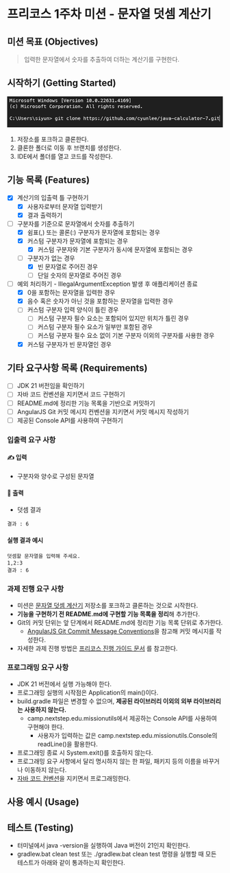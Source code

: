 # 프리코스 1주차 미션 - 문자열 덧셈 계산기

## 미션 목표 (Objectives)

> 입력한 문자열에서 숫자를 추출하여 더하는 계산기를 구현한다.

## 시작하기 (Getting Started)

<img alt='시작하기' src="./git.png" style="width: 600px"/>

1. 저장소를 포크하고 클론한다.
2. 클론한 폴더로 이동 후 브랜치를 생성한다.
3. IDE에서 폴더를 열고 코드를 작성한다.

## 기능 목록 (Features)

- [x] 계산기의 입출력 틀 구현하기
    - [x] 사용자로부터 문자열 입력받기
    - [x] 결과 출력하기
- [ ] 구분자를 기준으로 문자열에서 숫자를 추출하기
    - [x] 쉼표(,) 또는 콜론(:) 구분자가 문자열에 포함되는 경우
    - [x] 커스텀 구분자가 문자열에 포함되는 경우
        - [x] 커스텀 구분자와 기본 구분자가 동시에 문자열에 포함되는 경우
    - [ ] 구분자가 없는 경우
        - [x] 빈 문자열로 주어진 경우
        - [ ] 단일 숫자의 문자열로 주어진 경우
- [ ] 예외 처리하기 - IllegalArgumentException 발생 후 애플리케이션 종료
    - [x] 0을 포함하는 문자열을 입력한 경우
    - [x] 음수 혹은 숫자가 아닌 것을 포함하는 문자열을 입력한 경우
    - [ ] 커스텀 구분자 입력 양식이 틀린 경우
        - [ ] 커스텀 구분자 필수 요소는 포함되어 있지만 위치가 틀린 경우
        - [ ] 커스텀 구분자 필수 요소가 일부만 포함된 경우
        - [ ] 커스텀 구분자 필수 요소 없이 기본 구분자 이외의 구분자를 사용한 경우
    - [x] 커스텀 구분자가 빈 문자열인 경우

## 기타 요구사항 목록 (Requirements)

- [ ] JDK 21 버전임을 확인하기
- [ ] 자바 코드 컨벤션을 지키면서 코드 구현하기
- [ ] README.md에 정리한 기능 목록을 기반으로 커밋하기
- [ ] AngularJS Git 커밋 메시지 컨벤션을 지키면서 커밋 메시지 작성하기
- [ ] 제공된 Console API를 사용하여 구현하기

### 입출력 요구 사항

#### ✍️ 입력

- 구분자와 양수로 구성된 문자열

#### 📃 출력

- 덧셈 결과

```shell
결과 : 6
```

#### 실행 결과 예시

```shell
덧셈할 문자열을 입력해 주세요.
1,2:3
결과 : 6
```

### 과제 진행 요구 사항

- 미션은 [문자열 덧셈 계산기](https://github.com/woowacourse-precourse/java-calculator-7) 저장소를 포크하고 클론하는 것으로 시작한다.
- **기능을 구현하기 전 README.md에 구현할 기능 목록을 정리**해 추가한다.
- Git의 커밋 단위는 앞 단계에서 README.md에 정리한 기능 목록 단위로 추가한다.
    - [AngularJS Git Commit Message Conventions](https://gist.github.com/stephenparish/9941e89d80e2bc58a153)을 참고해 커밋
      메시지를 작성한다.
- 자세한 과제 진행
  방법은 [프리코스 진행 가이드 문서](https://github.com/woowacourse/woowacourse-docs/tree/main/precourse#%EC%A0%9C%EC%B6%9C-%EA%B0%80%EC%9D%B4%EB%93%9C)
  를 참고한다.

### 프로그래밍 요구 사항

- JDK 21 버전에서 실행 가능해야 한다.
- 프로그래밍 실행의 시작점은 Application의 main()이다.
- build.gradle 파일은 변경할 수 없으며, **제공된 라이브러리 이외의 외부 라이브러리는 사용하지 않는다.**
    - camp.nextstep.edu.missionutils에서 제공하는 Console API를 사용하여 구현해야 한다.
        - 사용자가 입력하는 값은 camp.nextstep.edu.missionutils.Console의 readLine()을 활용한다.
- 프로그래밍 종료 시 System.exit()를 호출하지 않는다.
- 프로그래밍 요구 사항에서 달리 명시하지 않는 한 파일, 패키지 등의 이름을 바꾸거나 이동하지 않는다.
- [자바 코드 컨벤션](https://github.com/woowacourse/woowacourse-docs/tree/main/styleguide/java)을 지키면서 프로그래밍한다.

## 사용 예시 (Usage)

## 테스트 (Testing)

- 터미널에서 java -version을 실행하여 Java 버전이 21인지 확인한다.
- gradlew.bat clean test 또는 ./gradlew.bat clean test 명령을 실행할 때 모든 테스트가 아래와 같이 통과하는지 확인한다.







